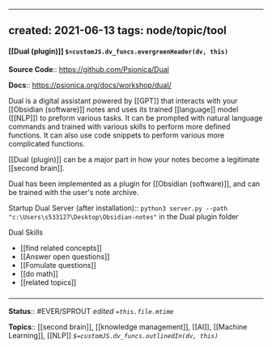 
---
created: 2021-06-13
tags: node/topic/tool
---

#### [[Dual (plugin)]] `$=customJS.dv_funcs.evergreenHeader(dv, this)`

**Source Code**:: https://github.com/Psionica/Dual

**Docs**:: https://psionica.org/docs/workshop/dual/

Dual is a digital assistant powered by [[GPT]] that interacts with your [[Obsidian (software)]] notes and uses its trained [[language]] model ([[NLP]]) to preform various tasks. It can be prompted with natural language commands and trained with various skills to perform more defined functions. It can also use code snippets to perform various more complicated functions.

[[Dual (plugin)]] can be a major part in how your notes become a legitimate [[second brain]].

Dual has been implemented as a plugin for [[Obsidian (software)]], and can be trained with the user's note archive. 

Startup Dual Server (after installation):: `python3 server.py --path "c:\Users\s533127\Desktop\Obsidian-notes"` in the Dual plugin folder

Dual Skills
- [[find related concepts]]
- [[Answer open questions]]
- [[Fomulate questions]]
- [[do math]]
- [[related topics]]

### <hr class="footnote"/>

**Status**:: #EVER/SPROUT 
*edited `=this.file.mtime`*

**Topics**:: [[second brain]], [[knowledge management]],  [[AI]], [[Machine Learning]], [[NLP]]
*`$=customJS.dv_funcs.outlinedIn(dv, this)`*
